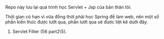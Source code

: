 Repo này lưu lại quá trình học Servlet + Jsp của bản thân tôi.

Thời gian có hạn vì vừa đồng thời phải học Spring để làm web, nên một số phần kiến thức được lướt qua, phần lướt qua sẽ được liệt kê dưới đây.

1) Servlet Filter (56 part2\5).
